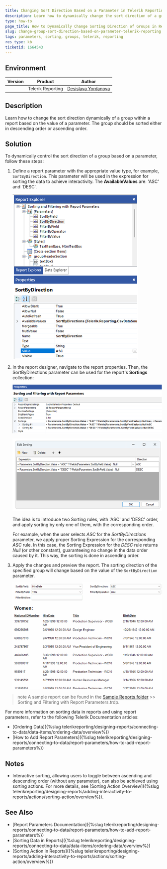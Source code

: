```yaml
---
title: Changing Sort Direction Based on a Parameter in Telerik Reporting
description: Learn how to dynamically change the sort direction of a group in Telerik Reporting based on a parameter value.
type: how-to
page_title: How to Dynamically Change Sorting Direction of Groups in Reports Based on Parameters
slug: change-group-sort-direction-based-on-parameter-telerik-reporting
tags: parameters, sorting, groups, telerik, reporting
res_type: kb
ticketid: 1664543
---
```


## Environment

| Version | Product | Author |
| --- | --- | ---- |
| | Telerik Reporting|[Desislava Yordanova](https://www.telerik.com/blogs/author/desislava-yordanova)|

## Description

Learn how to change the sort direction dynamically of a group within a report based on the value of a parameter. The group should be sorted either in descending order or ascending order. 

## Solution

To dynamically control the sort direction of a group based on a parameter, follow these steps:

1. Define a report parameter with the appropriate value type, for example, `SortByDirection`. This parameter will be used in the expression for sorting the data to achieve interactivity. The **AvailableValues** are: 'ASC' and 'DESC'.

	![SortByDirection Report Parameter](images/sortbydirection-report-parameter.png)

1. In the report designer, navigate to the report properties. Then, the SortByDirections parameter can be used for the report's **Sortings** collection:

	![Sortings Collection](images/sortings-collection.png)

	![Edit Sorting](images/edit-sorting.png)

	The idea is to introduce two Sorting rules, with 'ASC' and 'DESC' order, and apply sorting by only one of them, with the corresponding order.

	For example, when the user selects _ASC_ for the _SortByDirections_ parameter, we apply proper Sorting Expression for the corresponding _ASC_ rule. In this case, the Sorting Expression for the _DESC_ rule returns _Null_ (or other constant), guaranteeing no change in the data order caused by it. This way, the sorting is done in ascending order.

1. Apply the changes and preview the report. The sorting direction of the specified group will change based on the value of the `SortByDirection` parameter.

	![Preview Sorting Result](images/preview-sorting-result.gif)

>note A sample report can be found in the [Sample Reports folder](https://github.com/telerik/reporting-samples/tree/master/Sample%20Reports) >> Sorting and Filtering with Report Parameters.trdp.

For more information on sorting data in reports and using report parameters, refer to the following Telerik Documentation articles:

- [Ordering Data]({%slug telerikreporting/designing-reports/connecting-to-data/data-items/ordering-data/overview%})
- [How to Add Report Parameters]({%slug telerikreporting/designing-reports/connecting-to-data/report-parameters/how-to-add-report-parameters%})

## Notes

- Interactive sorting, allowing users to toggle between ascending and descending order (without any parameter), can also be achieved using sorting actions. For more details, see [Sorting Action Overview]({%slug telerikreporting/designing-reports/adding-interactivity-to-reports/actions/sorting-action/overview%}).

## See Also

- [Report Parameters Documentation]({%slug telerikreporting/designing-reports/connecting-to-data/report-parameters/how-to-add-report-parameters%})
- [Sorting Data in Reports]({%slug telerikreporting/designing-reports/connecting-to-data/data-items/ordering-data/overview%})
- [Sorting Action in Reports]({%slug telerikreporting/designing-reports/adding-interactivity-to-reports/actions/sorting-action/overview%})

